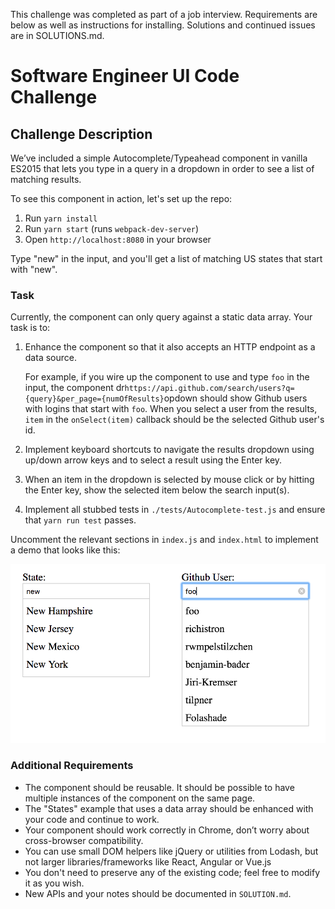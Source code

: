 This challenge was completed as part of a job interview. Requirements are below as well as instructions for installing. Solutions and continued issues are in SOLUTIONS.md.

# Software Engineer UI Code Challenge

## Challenge Description

We’ve included a simple Autocomplete/Typeahead component in vanilla ES2015 that lets you type in a query in a dropdown in order to see a list of matching results.

To see this component in action, let's set up the repo:

1. Run `yarn install`
1. Run `yarn start` (runs `webpack-dev-server`)
1. Open `http://localhost:8080` in your browser

Type "new" in the input, and you'll get a list of matching US states that start with "new".

### Task

Currently, the component can only query against a static data array. Your task is to:

1. Enhance the component so that it also accepts an HTTP endpoint as a data source.

   For example, if you wire up the component to use  and type `foo` in the input, the component dr`https://api.github.com/search/users?q={query}&per_page={numOfResults}`opdown should show Github users with logins that start with `foo`. When you select a user from the results, `item` in the `onSelect(item)` callback should be the selected Github user's id.

2. Implement keyboard shortcuts to navigate the results dropdown using up/down arrow keys and to select a result using the Enter key.

3. When an item in the dropdown is selected by mouse click or by hitting the Enter key, show the selected item below the search input(s).

4. Implement all stubbed tests in `./tests/Autocomplete-test.js` and ensure that `yarn run test` passes.

Uncomment the relevant sections in `index.js` and `index.html` to implement a demo that looks like this:

![Demo example screenshot](example.png)

### Additional Requirements

- The component should be reusable. It should be possible to have multiple instances of the component on the same page.
- The "States" example that uses a data array should be enhanced with your code and continue to work.
- Your component should work correctly in Chrome, don’t worry about cross-browser compatibility.
- You can use small DOM helpers like jQuery or utilities from Lodash, but not larger libraries/frameworks like React, Angular or Vue.js
- You don't need to preserve any of the existing code; feel free to modify it as you wish.
- New APIs and your notes should be documented in `SOLUTION.md`.
